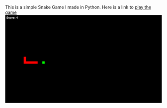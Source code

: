 This is a simple Snake Game I made in Python. Here is a link to [play the game](https://htmlpreview.github.io/?https://github.com/afox00001/snake_game/blob/main/Play_The_Game.html)
![Preview Of The Snake Game](photos/snake_game_preview.png)
